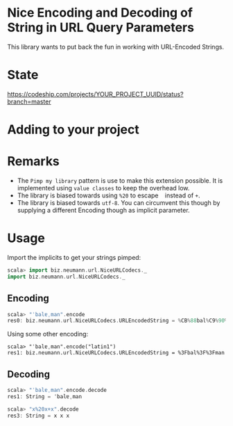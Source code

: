 # Nice Encoding and Decoding of String in URL Query Parameters

This library wants to put back the fun in working with URL-Encoded Strings.

# State
https://codeship.com/projects/YOUR_PROJECT_UUID/status?branch=master

# Adding to your project

# Remarks

* The `Pimp my library` pattern is use to make this extension possible. It is implemented using `value classes` to keep the overhead low.
* The library is biased towards using `%20` to escape ` ` instead of `+`.
* The library is biased towards `utf-8`. You can circumvent this though by supplying a different Encoding though as implicit parameter.


# Usage
Import the implicits to get your strings pimped:

```scala
scala> import biz.neumann.url.NiceURLCodecs._
import biz.neumann.url.NiceURLCodecs._
```

## Encoding

```scala
scala> "ˈbalɐˌman".encode
res0: biz.neumann.url.NiceURLCodecs.URLEncodedString = %CB%88bal%C9%90%CB%8Cman
```

Using some other encoding:
```
scala> "ˈbalɐˌman".encode("latin1")
res1: biz.neumann.url.NiceURLCodecs.URLEncodedString = %3Fbal%3F%3Fman
```
## Decoding

```scala
scala> "ˈbalɐˌman".encode.decode
res1: String = ˈbalɐˌman

scala> "x%20x+x".decode
res3: String = x x x
```

